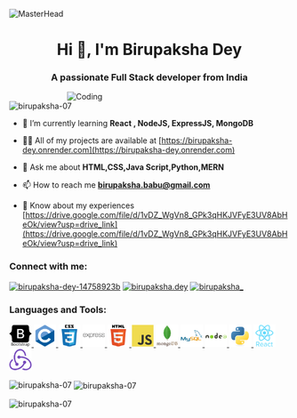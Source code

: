 ![MasterHead]([https://repository-images.githubusercontent.com/588181932/e36ec678-7984-4cdd-8e4c-a3932772ff8e](https://raw.githubusercontent.com/mosh3eb/Portfolio_Page/main/images/bg.gif))
<h1 align="center">Hi 👋, I'm Birupaksha Dey</h1>
<h3 align="center">A passionate Full Stack developer from India</h3>
<img align="right" alt="Coding" width="400" src="https://cdn.dribbble.com/users/1162077/screenshots/3848914/programmer.gif">

<p align="left"> <img src="https://komarev.com/ghpvc/?username=birupaksha-07&label=Profile%20views&color=0e75b6&style=flat" alt="birupaksha-07" /> </p>

- 🌱 I’m currently learning **React , NodeJS, ExpressJS, MongoDB**

- 👨‍💻 All of my projects are available at [https://birupaksha-dey.onrender.com](https://birupaksha-dey.onrender.com)

- 💬 Ask me about **HTML,CSS,Java Script,Python,MERN**

- 📫 How to reach me **birupaksha.babu@gmail.com**

- 📄 Know about my experiences [https://drive.google.com/file/d/1vDZ_WgVn8_GPk3qHKJVFyE3UV8AbHeOk/view?usp=drive_link](https://drive.google.com/file/d/1vDZ_WgVn8_GPk3qHKJVFyE3UV8AbHeOk/view?usp=drive_link)

<h3 align="left">Connect with me:</h3>
<p align="left">
<a href="https://linkedin.com/in/birupaksha-dey-14758923b" target="blank"><img align="center" src="https://raw.githubusercontent.com/rahuldkjain/github-profile-readme-generator/master/src/images/icons/Social/linked-in-alt.svg" alt="birupaksha-dey-14758923b" height="30" width="40" /></a>
<a href="https://fb.com/birupaksha.dey" target="blank"><img align="center" src="https://raw.githubusercontent.com/rahuldkjain/github-profile-readme-generator/master/src/images/icons/Social/facebook.svg" alt="birupaksha.dey" height="30" width="40" /></a>
<a href="https://instagram.com/birupaksha_" target="blank"><img align="center" src="https://raw.githubusercontent.com/rahuldkjain/github-profile-readme-generator/master/src/images/icons/Social/instagram.svg" alt="birupaksha_" height="30" width="40" /></a>
</p>

<h3 align="left">Languages and Tools:</h3>
<p align="left"> <a href="https://getbootstrap.com" target="_blank" rel="noreferrer"> <img src="https://raw.githubusercontent.com/devicons/devicon/master/icons/bootstrap/bootstrap-plain-wordmark.svg" alt="bootstrap" width="40" height="40"/> </a> <a href="https://www.cprogramming.com/" target="_blank" rel="noreferrer"> <img src="https://raw.githubusercontent.com/devicons/devicon/master/icons/c/c-original.svg" alt="c" width="40" height="40"/> </a> <a href="https://www.w3schools.com/css/" target="_blank" rel="noreferrer"> <img src="https://raw.githubusercontent.com/devicons/devicon/master/icons/css3/css3-original-wordmark.svg" alt="css3" width="40" height="40"/> </a> <a href="https://expressjs.com" target="_blank" rel="noreferrer"> <img src="https://raw.githubusercontent.com/devicons/devicon/master/icons/express/express-original-wordmark.svg" alt="express" width="40" height="40"/> </a> <a href="https://www.w3.org/html/" target="_blank" rel="noreferrer"> <img src="https://raw.githubusercontent.com/devicons/devicon/master/icons/html5/html5-original-wordmark.svg" alt="html5" width="40" height="40"/> </a> <a href="https://developer.mozilla.org/en-US/docs/Web/JavaScript" target="_blank" rel="noreferrer"> <img src="https://raw.githubusercontent.com/devicons/devicon/master/icons/javascript/javascript-original.svg" alt="javascript" width="40" height="40"/> </a> <a href="https://www.mongodb.com/" target="_blank" rel="noreferrer"> <img src="https://raw.githubusercontent.com/devicons/devicon/master/icons/mongodb/mongodb-original-wordmark.svg" alt="mongodb" width="40" height="40"/> </a> <a href="https://www.mysql.com/" target="_blank" rel="noreferrer"> <img src="https://raw.githubusercontent.com/devicons/devicon/master/icons/mysql/mysql-original-wordmark.svg" alt="mysql" width="40" height="40"/> </a> <a href="https://nodejs.org" target="_blank" rel="noreferrer"> <img src="https://raw.githubusercontent.com/devicons/devicon/master/icons/nodejs/nodejs-original-wordmark.svg" alt="nodejs" width="40" height="40"/> </a> <a href="https://www.python.org" target="_blank" rel="noreferrer"> <img src="https://raw.githubusercontent.com/devicons/devicon/master/icons/python/python-original.svg" alt="python" width="40" height="40"/> </a> <a href="https://reactjs.org/" target="_blank" rel="noreferrer"> <img src="https://raw.githubusercontent.com/devicons/devicon/master/icons/react/react-original-wordmark.svg" alt="react" width="40" height="40"/> </a> <a href="https://redux.js.org" target="_blank" rel="noreferrer"> <img src="https://raw.githubusercontent.com/devicons/devicon/master/icons/redux/redux-original.svg" alt="redux" width="40" height="40"/> </a> </p>

<p><img align="left" src="https://github-readme-stats.vercel.app/api/top-langs?username=birupaksha-07&show_icons=true&locale=en&layout=compact" alt="birupaksha-07" /></p>

<p>&nbsp;<img align="center" src="https://github-readme-stats.vercel.app/api?username=birupaksha-07&show_icons=true&locale=en" alt="birupaksha-07" /></p>

<p><img align="center" src="https://github-readme-streak-stats.herokuapp.com/?user=birupaksha-07&" alt="birupaksha-07" /></p>
